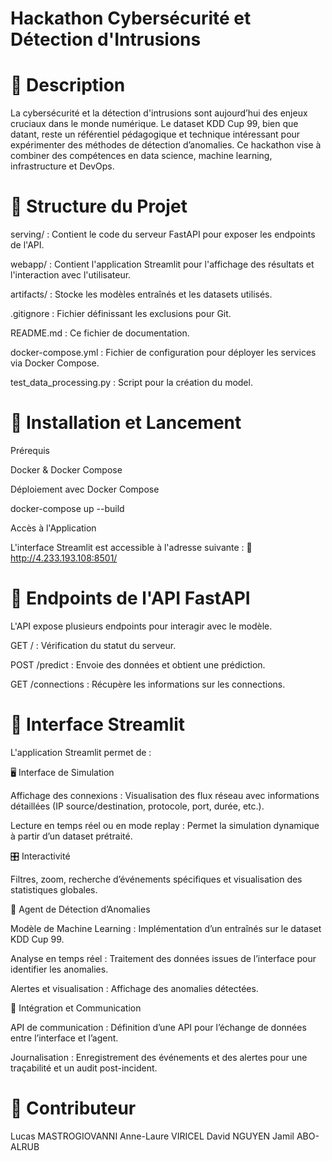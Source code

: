 # Hackathon Cybersécurité et Détection d'Intrusions

# 📌 Description

La cybersécurité et la détection d'intrusions sont aujourd’hui des enjeux cruciaux dans le monde numérique. Le dataset KDD Cup 99, bien que datant, reste un référentiel pédagogique et technique intéressant pour expérimenter des méthodes de détection d’anomalies. Ce hackathon vise à combiner des compétences en data science, machine learning, infrastructure et DevOps.

# 📂 Structure du Projet

serving/ : Contient le code du serveur FastAPI pour exposer les endpoints de l'API.

webapp/ : Contient l'application Streamlit pour l'affichage des résultats et l'interaction avec l'utilisateur.

artifacts/ : Stocke les modèles entraînés et les datasets utilisés.

.gitignore : Fichier définissant les exclusions pour Git.

README.md : Ce fichier de documentation.

docker-compose.yml : Fichier de configuration pour déployer les services via Docker Compose.

test_data_processing.py : Script pour la création du model.

# 🚀 Installation et Lancement

Prérequis

Docker & Docker Compose

Déploiement avec Docker Compose

docker-compose up --build

Accès à l'Application

L'interface Streamlit est accessible à l'adresse suivante :
🔗 http://4.233.193.108:8501/

# 📡 Endpoints de l'API FastAPI

L'API expose plusieurs endpoints pour interagir avec le modèle.

GET / : Vérification du statut du serveur.

POST /predict : Envoie des données et obtient une prédiction.

GET /connections : Récupère les informations sur les connections.

# 🎨 Interface Streamlit

L'application Streamlit permet de :

🖥️ Interface de Simulation

Affichage des connexions : Visualisation des flux réseau avec informations détaillées (IP source/destination, protocole, port, durée, etc.).

Lecture en temps réel ou en mode replay : Permet la simulation dynamique à partir d’un dataset prétraité.

🎛️ Interactivité

Filtres, zoom, recherche d’événements spécifiques et visualisation des statistiques globales.

🤖 Agent de Détection d’Anomalies

Modèle de Machine Learning : Implémentation d’un entraînés sur le dataset KDD Cup 99.

Analyse en temps réel : Traitement des données issues de l’interface pour identifier les anomalies.

Alertes et visualisation : Affichage des anomalies détectées.

🔗 Intégration et Communication

API de communication : Définition d’une API pour l’échange de données entre l’interface et l’agent.

Journalisation : Enregistrement des événements et des alertes pour une traçabilité et un audit post-incident.

# 📌 Contributeur

Lucas MASTROGIOVANNI
Anne-Laure VIRICEL
David NGUYEN
Jamil ABO-ALRUB


